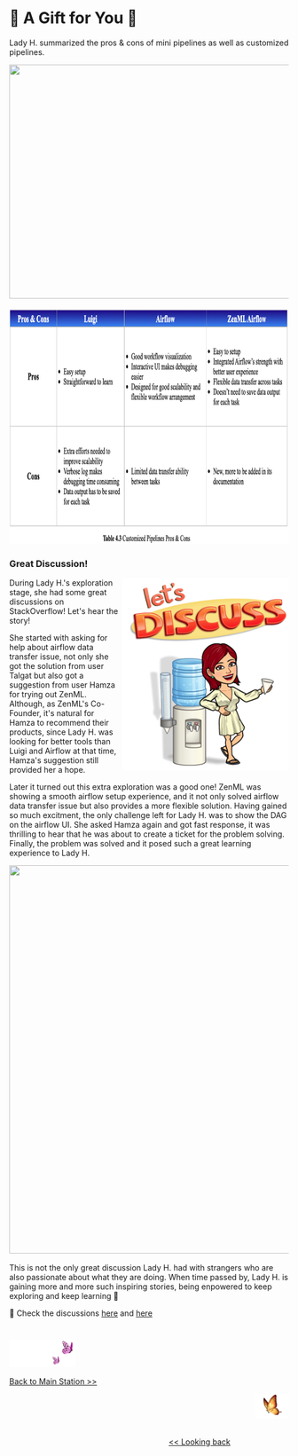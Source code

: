 # 💝 A Gift for You 💝

Lady H. summarized the pros & cons of mini pipelines as well as customized pipelines.

<p align="center">
<img src="https://github.com/lady-h-world/My_Garden/blob/main/images/Garden_Market_images/mini_pipeline/tb4.2.png" width="730" height="422" />
</p>

<p align="center">
<img src="https://github.com/lady-h-world/My_Garden/blob/main/images/Garden_Market_images/customized_pipeline/tb4.3_v2.png" width="892" height="425" />
</p>


### Great Discussion!

<p>
<img align="right" src="https://github.com/lady-h-world/My_Garden/blob/main/images/lady_heart_manga/discuss.png" width="301" height="346" /></p>

During Lady H.'s exploration stage, she had some great discussions on StackOverflow! Let's hear the story!

She started with asking for help about airflow data transfer issue, not only she got the solution from user Talgat but also got a suggestion from user Hamza for trying out ZenML. Although, as ZenML's Co-Founder, it's natural for Hamza to recommend their products, since Lady H. was looking for better tools than Luigi and Airflow at that time, Hamza's suggestion still provided her a hope.

Later it turned out this extra exploration was a good one! ZenML was showing a smooth airflow setup experience, and it not only solved airflow data transfer issue but also provides a more flexible solution. Having gained so much excitment, the only challenge left for Lady H. was to show the DAG on the airflow UI. She asked Hamza again and got fast response, it was thrilling to hear that he was about to create a ticket for the problem solving. Finally, the problem was solved and it posed such a great learning experience to Lady H.

<p align="left">
<img src="https://github.com/lady-h-world/My_Garden/blob/main/images/Garden_Market_images/great_discussion.png" width="1000" height="700" />
</p>

This is not the only great discussion Lady H. had with strangers who are also passionate about what they are doing. When time passed by, Lady H. is gaining more and more such inspiring stories, being enpowered to keep exploring and keep learning 💖

🌻 Check the discussions [here][3] and [here][4]


#
<p align="left">
<img src="https://github.com/lady-h-world/My_Garden/blob/main/images/follow_us.png" width="120" height="50" />
</p>

[Back to Main Station >>][1]

<p align="right">
<img src="https://github.com/lady-h-world/My_Garden/blob/main/images/going_back.png" width="60" height="44" />
</p>

&nbsp;&nbsp;&nbsp;&nbsp;&nbsp;&nbsp;&nbsp;&nbsp;&nbsp;&nbsp;&nbsp;&nbsp;&nbsp;&nbsp;&nbsp;&nbsp;&nbsp;&nbsp;&nbsp;&nbsp;&nbsp;&nbsp;&nbsp;&nbsp;&nbsp;&nbsp;&nbsp;&nbsp;&nbsp;&nbsp;&nbsp;&nbsp;&nbsp;&nbsp;&nbsp;&nbsp;&nbsp;&nbsp;&nbsp;&nbsp;&nbsp;&nbsp;&nbsp;&nbsp;&nbsp;&nbsp;&nbsp;&nbsp;&nbsp;&nbsp;&nbsp;&nbsp;&nbsp;&nbsp;&nbsp;&nbsp;&nbsp;&nbsp;&nbsp;&nbsp;&nbsp;&nbsp;&nbsp;&nbsp;&nbsp;&nbsp;&nbsp;&nbsp;&nbsp;&nbsp;&nbsp;&nbsp;&nbsp;&nbsp;&nbsp;&nbsp;&nbsp;&nbsp;&nbsp;&nbsp;&nbsp;&nbsp;&nbsp;&nbsp;&nbsp;&nbsp;&nbsp;&nbsp;&nbsp;&nbsp;&nbsp;&nbsp;&nbsp;&nbsp;&nbsp;&nbsp;&nbsp;&nbsp;&nbsp;&nbsp;&nbsp;&nbsp;&nbsp;&nbsp;&nbsp;&nbsp;&nbsp;&nbsp;&nbsp;&nbsp;&nbsp;&nbsp;&nbsp;&nbsp;&nbsp;&nbsp;&nbsp;&nbsp;&nbsp;&nbsp;&nbsp;&nbsp;&nbsp;&nbsp;&nbsp;&nbsp;&nbsp;&nbsp;&nbsp;&nbsp;&nbsp;&nbsp;&nbsp;&nbsp;&nbsp;&nbsp;&nbsp;&nbsp;&nbsp;&nbsp;&nbsp;&nbsp;&nbsp;&nbsp;&nbsp;&nbsp;&nbsp;&nbsp;&nbsp;&nbsp;&nbsp;&nbsp;&nbsp;&nbsp;&nbsp;&nbsp;&nbsp;&nbsp;&nbsp;&nbsp;&nbsp;&nbsp;&nbsp;&nbsp;&nbsp;&nbsp;&nbsp;&nbsp;&nbsp;&nbsp;&nbsp;&nbsp;&nbsp;&nbsp;&nbsp;&nbsp;&nbsp;&nbsp;&nbsp;&nbsp;&nbsp;&nbsp;&nbsp;&nbsp;&nbsp;&nbsp;&nbsp;&nbsp;&nbsp;&nbsp;&nbsp;&nbsp;&nbsp;&nbsp;&nbsp;&nbsp;&nbsp;&nbsp;&nbsp;&nbsp; [<< Looking back][2]
 
[1]:https://github.com/lady-h-world/My_Garden/blob/main/reading_pages/tour_guide.md#main-station-
[2]:https://github.com/lady-h-world/My_Garden/blob/main/reading_pages/Garden_Market/customized_pipeline6.md
[3]:https://stackoverflow.com/questions/69868258/how-to-pass-pandas-dataframe-to-airflow-tasks
[4]:https://stackoverflow.com/questions/69959750/zenml-dag-didnt-show-up-in-airflow-ui
